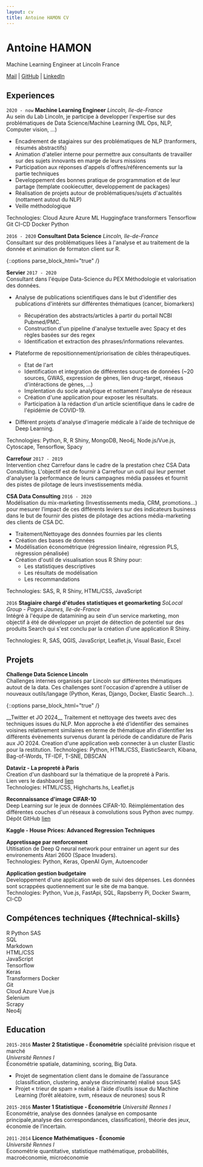 ```yaml
---
layout: cv
title: Antoine HAMON CV
---
```


# Antoine HAMON
Machine Learning Engineer at Lincoln France

<div id="webaddress">
    <a href="mailto:antoine.hamon@protonmail.com"><i class="far fa-envelope"></i> Mail</a>
    | <a href="https://github.com/ZwAnto"><i class="fab fa-github"></i> GitHub</a>
    | <a href="https://www.linkedin.com/in/hamonantoine/"><i class="fab fa-linkedin"></i> LinkedIn</a>
</div>

## Experiences

`2020 - now`
__Machine Learning Engineer__ *Lincoln, Ile-de-France*  
Au sein du Lab Lincoln, je participe à developper l'expertise sur des problématiques de Data Science/Machine Learning (ML Ops, NLP, Computer vision, ...)
* Encadrement de stagiaires sur des problématiques de NLP (tranformers, résumés abstractifs)
* Animation d'atelier interne pour permettre aux consultants de travailler sur des sujets innovants en marge de leurs missions
* Participation aux réponses d'appels d'offres/référencements sur la partie techniques
* Developpement des bonnes pratique de programmation et de leur partage (template cookiecutter, developpement de packages)
* Réalisation de projets autour de problématiques/sujets d'actualités (nottament autout du NLP)
* Veille méthodologique

Technologies: 
<span class="tech-badge">Cloud Azure</span>
<span class="tech-badge">Azure ML</span>
<span class="tech-badge"><img class="huggingface"/>Huggingface transformers</span>
<span class="tech-badge"><img class="tensorflow"/>Tensorflow</span>
<span class="tech-badge"><img class="git"/>Git</span>
<span class="tech-badge">CI-CD</span>
<span class="tech-badge"><img class="docker"/>Docker</span>
<span class="tech-badge"><img class="python"/>Python</span>

`2016 - 2020`
__Consultant Data Science__ *Lincoln, Ile-de-France*  
Consultant sur des problématiques liées à l'analyse et au traitement de la donnée et animation de formaton client sur R.

{::options parse_block_html="true" /}
<div class='sub_container'> 

__Servier__ `2017 - 2020`  
Consultant dans l'équipe Data-Science du PEX Méthodologie et valorisation des données.
*  Analyse de publications scientifiques dans le but d'identifier des publications d'intérèts sur différentes thématiques (cancer, biomarkers)
    * Récupération des abstracts/articles à partir du portail NCBI Pubmed/PMC.
    * Construction d'un pipeline d'analyse textuelle avec Spacy et des règles basées sur des regex
    * Identification et extraction des phrases/informations relevantes.

* Plateforme de repositionnement/priorisation de cibles thérapeutiques.
    * Etat de l'art
    * Identification et integration de différentes sources de données (~20 sources, GWAS, expression de gènes, lien drug-target, réseaus d'intéractions de gènes, ...)
    * Implentation du socle analytique et nottament l'analyse de réseaux
    * Création d'une application pour exposer les résultats.
    * Participation à la rédaction d'un article scientifique dans le cadre de l'épidémie de COVID-19.
* Différent projets d'analyse d'imagerie médicale à l'aide de technique de Deep Learning.  

Technologies: Python, R, R Shiny, MongoDB, Neo4j, Node.js/Vue.js, Cytoscape, Tensorflow, Spacy

__Carrefour__ `2017 - 2019`  
Intervention chez Carrefour dans le cadre de la prestation chez CSA Data Constulting. L'objectif est de fournir à Carrefour un outil qui leur permet d'analyser la performance de leurs campagnes média passées et fournit des pistes de pilotage de leurs investissements média.

__CSA Data Consulting__ `2016 - 2020`  
Modélisation du mix-marketing (Investissements media, CRM, promotions...) pour mesurer l’impact de ces différents leviers sur des indicateurs business dans le but de fournir des pistes de pilotage des actions média-marketing des clients de CSA DC.
* Traitement/Nettoyage des données fournies par les clients
* Création des bases de données
* Modélisation économétrique (régression linéaire, régression PLS, régression pénalisée)
* Création d'outil de visualisation sous R Shiny pour:
    - Les statistiques descriptives
    - Les résultats de modélisation
    - Les recommandations

Technologies: SAS, R, R Shiny, HTML/CSS, JavaScript
</div>

`2016`
__Stagiaire chargé d'études statistiques et geomarketing__ *SoLocal Group - Pages Jaunes, Ile-de-France*  
Intégré à l'équipe de datamining au sein d'un service marketing, mon objectif à été de développer un projet de détection de potentiel sur des produits Search qui s'est conclu par la création d'une application R Shiny.

Technologies: R, SAS, QGIS, JavaScript, Leaflet.js, Visual Basic, Excel

## Projets

__Challenge Data Science Lincoln__  
Challenges internes organisés par Lincoln sur différentes thématiques autout de la data. Ces challenges sont l'occasion d'aprendre à utiliser de nouveaux outils/langage (Python, Keras, Django, Docker, Elastic Search...).  

{::options parse_block_html="true" /}
<div class='sub_container'>
__Twitter et JO 2024__  
Traitement et nettoyage des tweets avec des techniques issues du NLP. Mon approche à été d'identifier des semaines voisines relativement similaires en terme de thématique afin d'identifier les différents évènements survenus durant la période de candidature de Paris aux JO 2024. Creation d'une application web connecter à un cluster Elastic pour la restitution.  
Technologies: Python, HTML/CSS, ElasticSearch, Kibana, Bag-of-Words, TF-IDF, T-SNE, DBSCAN  

__Dataviz - La propreté à Paris__  
Creation d'un dashboard sur la thématique de la propreté à Paris.  
Lien vers le dashbaord <a href='https://zwanto.org/lincoln/'>lien</a>  
Technologies: HTML/CSS, Highcharts.hs, Leaflet.js  

__Reconnaissance d'image CIFAR-10__  
Deep Learning sur le jeux de données CIFAR-10. Réimplémentation des différentes couches d'un réseaux à convolutions sous Python avec numpy.  
Dépôt GitHub <a href='https://github.com/Zwanto/pynet/'>lien</a>  

__Kaggle - House Prices: Advanced Regression Techniques__  
</div>

__Appretissage par renforcement__  
Utitisation de Deep Q neural network pour entrainer un agent sur des environements Atari 2600 (Space Invaders).  
Technologies: Python, Keras, OpenAI Gym, Autoencoder  


__Application gestion budgetaire__  
Developpement d'une application web de suivi des dépenses.  Les données sont scrappées quotiennement sur le site de ma banque.  
Technologies: Python, Vue.js, FastApi, SQL, Rapsberry Pi, Docker Swarm, CI-CD


## Compétences techniques {#technical-skills}

R
Python 
SAS  
SQL  
Markdown  
HTML/CSS  
JavaScript  
Tensorflow  
Keras  
Transformers
Docker  
Git  
Cloud Azure
Vue.js  
Selenium  
Scrapy  
Neo4j

## Education

`2015-2016`
__Master 2 Statistique - Économétrie__ spécialité prévision risque et marché  
*Université Rennes I*  
Économétrie spatiale, datamining, scoring, Big Data.
* Projet de segmentation client dans le domaine de lʼassurance (classification, clustering, analyse discriminante) réalisé sous SAS
* Projet « trieur de spam » réalisé à lʼaide dʼoutils issue du Machine Learning (forêt aléatoire, svm, réseaux de neurones) sous R

`2015-2016`
__Master 1 Statistique - Économétrie__
*Université Rennes I*  
Econométrie, analyse des données (analyse en composante principale,analyse des correspondances, classification), théorie des jeux, économie de lʼincertain.

`2011-2014`
__Licence Mathématiques - Économie__  
*Université Rennes I*  
Econométrie quantitative, statistique mathématique, probabilités,
macroéconomie, microéconomie
